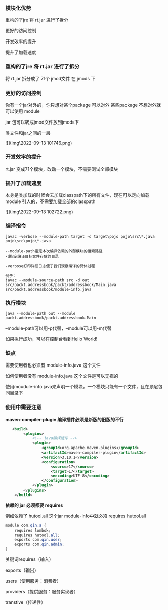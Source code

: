 ### 模块化优势

重构的了jre 将 rt.jar 进行了拆分



更好的访问控制



开发效率的提升



提升了加载速度



### 重构的了jre 将 rt.jar 进行了拆分

将 rt.jar 拆分成了 71个 jmod文件 在 jmods  下



### 更好的访问控制

你有一个jar对外的，你只想对某个package 可以对外 某些package 不想对外就可以使用 module

jar 包可以转成jmod文件放到jmods下

类文件和jar之间的一层

![](img\2022-09-13 101746.png)



### 开发效率的提升

rt.jar 变成71个模块，改动一个模块，不需要测试全部模块



### 提升了加载速度

本身是类加载的时候会去加载classpath下的所有文件，现在可以定向加载 module 引人的，不需要加载全部的classpath





![](img\2022-09-13 102722.png)



### 编译指令

```shell
javac -verbose --module-path target -d target\pojo pojo\src\*.java pojo\src\pojo\*.java

--module-path指定本次编译依赖的外部模块的搜索路径
-d指定编译目标文件存放的目录

-verbose打印详细日志便于我们观察编译的具体过程

例子：
javac --module-source-path src -d out src/packt.addressbook/packt/addressbook/Main.java src/packt.addressbook/module-info.java
```



### 执行模块

```shell
java --module-path out --module packt.addressbook/packt.addressbook.Main

```

–module-path可以用-p代替，–module可以用-m代替

如果执行成功，可以在控制台看到Hello World!





### 缺点

需要使用者也必须有 module-info.java 这个文件

如何使用者没有 module-info.java 这个文件是可以无视的

使用moudule-info.java来声明一个模块，一个模块只能有一个文件，且在顶层包同目录下



### 使用中需要注意 

**maven-compiler-plugin 编译插件必须是新版的旧版的不行**

```xml
   <build>
        <plugins>
            <!-- java编译插件 -->
            <plugin>
                <groupId>org.apache.maven.plugins</groupId>
                <artifactId>maven-compiler-plugin</artifactId>
                <version>3.10.1</version>
                <configuration>
                    <source>17</source>
                    <target>17</target>
                    <encoding>UTF-8</encoding>
                </configuration>
            </plugin>
        </plugins>
    </build>
```



**依赖的 jar 必须都要 requires**

例如依赖了 hutool.all 这个jar module-info中就必须 requires hutool.all

```java
module com.qin.a {
    requires lombok;
    requires hutool.all;
    exports com.qin.user;
    exports com.qin.admin;
}
```



关键词requires（输入）

exports（输出）

users（使用服务：消费者）

providers（提供服务：服务实现者）

transtive（传递性）



 







